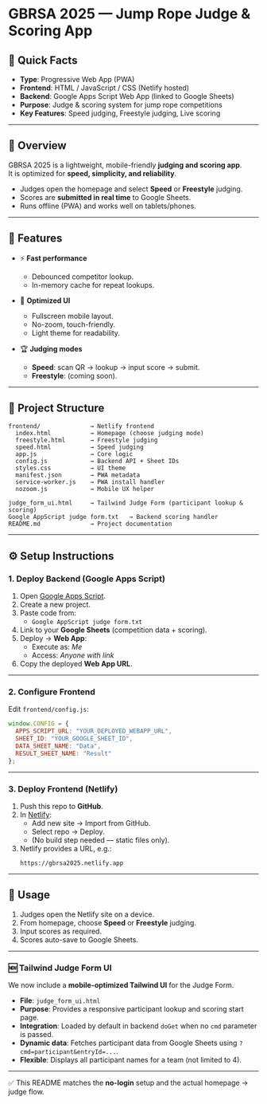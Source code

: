 # GBRSA 2025 — Jump Rope Judge & Scoring App

## 🔑 Quick Facts
- **Type**: Progressive Web App (PWA)  
- **Frontend**: HTML / JavaScript / CSS (Netlify hosted)  
- **Backend**: Google Apps Script Web App (linked to Google Sheets)  
- **Purpose**: Judge & scoring system for jump rope competitions  
- **Key Features**: Speed judging, Freestyle judging, Live scoring  

---

## 📖 Overview
GBRSA 2025 is a lightweight, mobile-friendly **judging and scoring app**.  
It is optimized for **speed, simplicity, and reliability**.  

- Judges open the homepage and select **Speed** or **Freestyle** judging.  
- Scores are **submitted in real time** to Google Sheets.  
- Runs offline (PWA) and works well on tablets/phones.  

---

## 🎯 Features
- ⚡ **Fast performance**  
  - Debounced competitor lookup.  
  - In-memory cache for repeat lookups.  

- 📱 **Optimized UI**  
  - Fullscreen mobile layout.  
  - No-zoom, touch-friendly.  
  - Light theme for readability.  

- 🏆 **Judging modes**  
  - **Speed**: scan QR → lookup → input score → submit.  
  - **Freestyle**: (coming soon).  

---

## 📂 Project Structure
```
frontend/              → Netlify frontend
  index.html           → Homepage (choose judging mode)
  freestyle.html       → Freestyle judging
  speed.html           → Speed judging
  app.js               → Core logic
  config.js            → Backend API + Sheet IDs
  styles.css           → UI theme
  manifest.json        → PWA metadata
  service-worker.js    → PWA install handler
  nozoom.js            → Mobile UX helper

judge_form_ui.html     → Tailwind Judge Form (participant lookup & scoring)
Google AppScript judge form.txt   → Backend scoring handler
README.md              → Project documentation
```

---

## ⚙️ Setup Instructions

### 1. Deploy Backend (Google Apps Script)
1. Open [Google Apps Script](https://script.google.com/).  
2. Create a new project.  
3. Paste code from:  
   - `Google AppScript judge form.txt`  
4. Link to your **Google Sheets** (competition data + scoring).  
5. Deploy → **Web App**:  
   - Execute as: *Me*  
   - Access: *Anyone with link*  
6. Copy the deployed **Web App URL**.  

---

### 2. Configure Frontend
Edit `frontend/config.js`:

```js
window.CONFIG = {
  APPS_SCRIPT_URL: "YOUR_DEPLOYED_WEBAPP_URL",
  SHEET_ID: "YOUR_GOOGLE_SHEET_ID",
  DATA_SHEET_NAME: "Data",
  RESULT_SHEET_NAME: "Result"
};
```

---

### 3. Deploy Frontend (Netlify)
1. Push this repo to **GitHub**.  
2. In [Netlify](https://app.netlify.com/):  
   - Add new site → Import from GitHub.  
   - Select repo → Deploy.  
   - (No build step needed — static files only).  
3. Netlify provides a URL, e.g.:  
   ```
   https://gbrsa2025.netlify.app
   ```

---

## 👥 Usage
1. Judges open the Netlify site on a device.  
2. From homepage, choose **Speed** or **Freestyle** judging.  
3. Input scores as required.  
4. Scores auto-save to Google Sheets.  

---

### 🆕 Tailwind Judge Form UI

We now include a **mobile-optimized Tailwind UI** for the Judge Form.

- **File**: `judge_form_ui.html`  
- **Purpose**: Provides a responsive participant lookup and scoring start page.  
- **Integration**: Loaded by default in backend `doGet` when no `cmd` parameter is passed.  
- **Dynamic data**: Fetches participant data from Google Sheets using `?cmd=participant&entryId=...`.  
- **Flexible**: Displays all participant names for a team (not limited to 4).  

---

✅ This README matches the **no-login** setup and the actual homepage → judge flow.  
